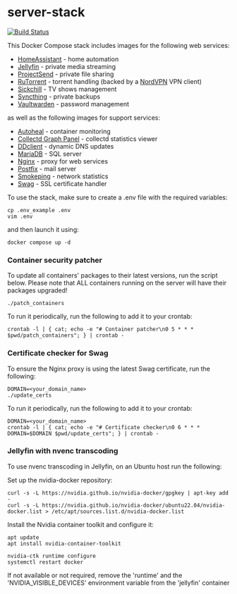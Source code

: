 # server-stack
[![Build Status](https://circleci.com/gh/pedbarbosa/server-stack.svg?style=shield)](https://app.circleci.com/pipelines/github/pedbarbosa/server-stack)

This Docker Compose stack includes images for the following web services:
  - [HomeAssistant](https://hub.docker.com/r/homeassistant/home-assistant) - home automation
  - [Jellyfin](https://hub.docker.com/r/linuxserver/jellyfin) - private media streaming
  - [ProjectSend](https://hub.docker.com/r/linuxserver/projectsend) - private file sharing
  - [RuTorrent](https://hub.docker.com/r/crazymax/rtorrent-rutorrent) - torrent handling (backed by a [NordVPN](https://hub.docker.com/r/bubuntux/nordlynx) VPN client)
  - [Sickchill](https://hub.docker.com/r/linuxserver/sickchill) - TV shows management
  - [Syncthing](https://hub.docker.com/r/linuxserver/syncthing) - private backups
  - [Vaultwarden](https://hub.docker.com/r/vaultwarden/server) - password management

as well as the following images for support services:
  - [Autoheal](https://hub.docker.com/r/willfarrell/autoheal) - container monitoring
  - [Collectd Graph Panel](https://hub.docker.com/r/pedbarbosa/docker-cgp) - collectd statistics viewer
  - [DDclient](https://hub.docker.com/r/linuxserver/ddclient) - dynamic DNS updates
  - [MariaDB](https://hub.docker.com/r/linuxserver/mariadb) - SQL server
  - [Nginx](https://hub.docker.com/_/nginx) - proxy for web services
  - [Postfix](https://hub.docker.com/r/pedbarbosa/postfix) - mail server
  - [Smokeping](https://hub.docker.com/r/linuxserver/smokeping) - network statistics
  - [Swag](https://hub.docker.com/r/linuxserver/swag) - SSL certificate handler

To use the stack, make sure to create a .env file with the required variables:

```
cp .env_example .env
vim .env
```

and then launch it using:

```
docker compose up -d
```

### Container security patcher

To update all containers' packages to their latest versions, run the script below. Please note that ALL containers running on the server will have their packages upgraded!

```
./patch_containers
```

To run it periodically, run the following to add it to your crontab:

```
crontab -l | { cat; echo -e "# Container patcher\n0 5 * * * $pwd/patch_containers"; } | crontab -
```

### Certificate checker for Swag

To ensure the Nginx proxy is using the latest Swag certificate, run the following:

```
DOMAIN=<your_domain_name>
./update_certs
```

To run it periodically, run the following to add it to your crontab:

```
DOMAIN=<your_domain_name>
crontab -l | { cat; echo -e "# Certificate checker\n0 6 * * * DOMAIN=$DOMAIN $pwd/update_certs"; } | crontab -
```

### Jellyfin with nvenc transcoding

To use nvenc transcoding in Jellyfin, on an Ubuntu host run the following:

Set up the nvidia-docker repository:

```
curl -s -L https://nvidia.github.io/nvidia-docker/gpgkey | apt-key add -
curl -s -L https://nvidia.github.io/nvidia-docker/ubuntu22.04/nvidia-docker.list > /etc/apt/sources.list.d/nvidia-docker.list
```

Install the Nvidia container toolkit and configure it:

```
apt update
apt install nvidia-container-toolkit

nvidia-ctk runtime configure
systemctl restart docker
```

If not available or not required, remove the 'runtime' and the 'NVIDIA_VISIBLE_DEVICES' environment variable from the 'jellyfin' container

